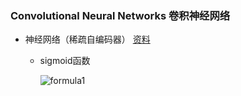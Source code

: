 ### Convolutional Neural Networks 卷积神经网络

- 神经网络（稀疏自编码器） [资料](http://deeplearning.stanford.edu/wiki/index.php/%E7%A5%9E%E7%BB%8F%E7%BD%91%E7%BB%9C)
    - sigmoid函数

        ![formula1](http://latex.codecogs.com/gif.latex?f(x)=\frac{1}{1+exp(-z)})

